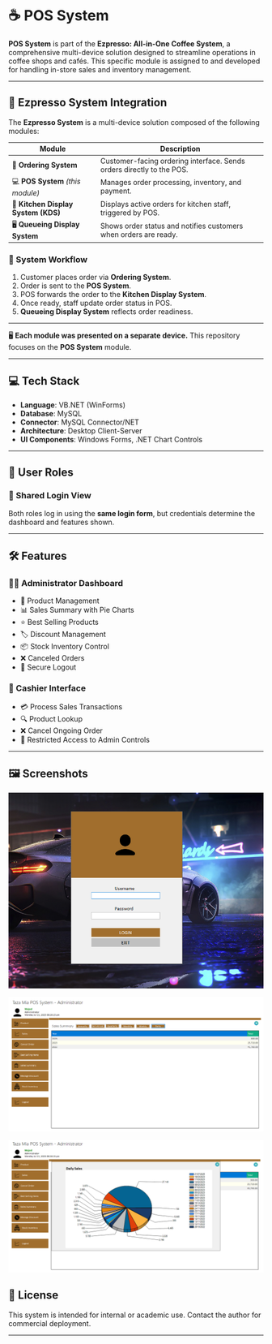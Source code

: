 # ☕ POS System

**POS System** is part of the **Ezpresso: All-in-One Coffee System**, a comprehensive multi-device solution designed to streamline operations in coffee shops and cafés. This specific module is assigned to and developed for handling in-store sales and inventory management.

---

## 📡 Ezpresso System Integration

The **Ezpresso System** is a multi-device solution composed of the following modules:

| Module | Description |
|--------|-------------|
| 📱 **Ordering System** | Customer-facing ordering interface. Sends orders directly to the POS. |
| 💻 **POS System** *(this module)* | Manages order processing, inventory, and payment. |
| 🍳 **Kitchen Display System (KDS)** | Displays active orders for kitchen staff, triggered by POS. |
| 🖥️ **Queueing Display System** | Shows order status and notifies customers when orders are ready. |

### 🔄 System Workflow

1. Customer places order via **Ordering System**.
2. Order is sent to the **POS System**.
3. POS forwards the order to the **Kitchen Display System**.
4. Once ready, staff update order status in POS.
5. **Queueing Display System** reflects order readiness.

---
  

🖥️ **Each module was presented on a separate device.** This repository focuses on the **POS System** module.

---


## 💻 Tech Stack

- **Language**: VB.NET (WinForms)
- **Database**: MySQL
- **Connector**: MySQL Connector/NET
- **Architecture**: Desktop Client-Server
- **UI Components**: Windows Forms, .NET Chart Controls

---

## 👥 User Roles

### 🔐 Shared Login View

Both roles log in using the **same login form**, but credentials determine the dashboard and features shown.

---

## 🛠️ Features

### 🧑‍💼 Administrator Dashboard

- 🛒 Product Management
- 📊 Sales Summary with Pie Charts
- ⭐ Best Selling Products
- 🏷️ Discount Management
- 📦 Stock Inventory Control
- ❌ Canceled Orders
- 🔐 Secure Logout

### 💼 Cashier Interface

- 💳 Process Sales Transactions
- 🔍 Product Lookup
- ❌ Cancel Ongoing Order
- 🔐 Restricted Access to Admin Controls

---

## 🖼️ Screenshots
![POS Screenshot](https://github.com/tyermercado/POSCapstone/blob/master/tm_login.png)

![POS Screenshot](https://github.com/tyermercado/POSCapstone/blob/master/tm1.png)

![POS Screenshot](https://github.com/tyermercado/POSCapstone/blob/master/tm2.png)


## 📜 License

This system is intended for internal or academic use. Contact the author for commercial deployment.

---


